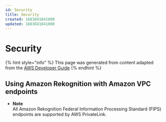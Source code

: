 ```yaml
---
id: Security
title: Security
created: 1683841041000
updated: 1683841041000
---
```

# Security

{% hint style="info" %}
This page was generated from content adapted from the [AWS Developer Guide](https://github.com/awsdocs/amazon-rekognition-developer-guide.git)
{% endhint %}

## Using Amazon Rekognition with Amazon VPC endpoints

- **Note**  
All Amazon Rekognition Federal Information Processing Standard \(FIPS\) endpoints are supported by AWS PrivateLink\.

